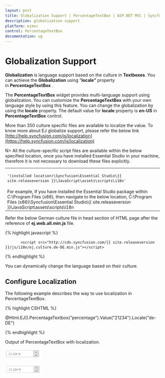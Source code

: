 ```yaml
---
layout: post
title: Globalization Support | PercentageTextBox | ASP.NET MVC | Syncfusion
description: globalization support
platform: ejmvc
control: PercentageTextBox
documentation: ug
---
```


# Globalization Support

**Globalization** is language support based on the culture in **Textboxes**. You can achieve the **Globalization** using “**locale”** property in **PercentageTextBox** . 

The **PercentageTextBox** widget provides multi-language support using globalization. You can customize the **PercentageTextBox** with your own language style by using this feature. You can change the globalization by using the **locale** property. The default value for **locale** property is **en-US** in **PercentageTextBox** control.


More than 350 culture specific files are available to localize the value. To know more about EJ globalize support, please refer the below link      
 [http://help.syncfusion.com/js/localization](https://help.syncfusion.com/js/localization) 
 
 N> All the culture-specific script files are available within the below specified location, once you have installed Essential Studio in your machine, therefore it is not necessary to download these files explicitly.

<table>
<tr>
<td>

    '(installed location)\Syncfusion\Essential Studio\{{ site.releaseversion }}\JavaScript\assets\scripts\i18n'
</td>
</tr>
<tr>
<td>
    For example, If you have installed the Essential Studio package within C:\Program Files (x86), then navigate to the below location, 
    C:\Program Files (x86)\Syncfusion\Essential Studio\{{ site.releaseversion }}\JavaScript\assets\scripts\i18n

</td></tr>
</table>

Refer the below German culture file in head section of HTML page after the reference of **ej.web.all.min.js** file.

 {% highlight javascript %}
   
           <script src="http://cdn.syncfusion.com/{{ site.releaseversion }}/js/i18n/ej.culture.de-DE.min.js"></script>
                
 {% endhighlight %}


You can dynamically change the language based on their culture.

## Configure Localization

The following example describes the way to use localization in PercentageTextBox.



{% highlight CSHTML %}

@Html.EJ().PercentageTextbox("percentage").Value("21234").Locale("de-DE")

{% endhighlight %}

Output of PercentageTextBox with localization.



![](Localization-Support_images/Localization-Support_img1.png)





![](Localization-Support_images/Localization-Support_img2.png)



